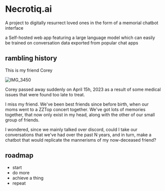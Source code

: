 # Necrotiq.ai
A project to digitally resurrect loved ones in the form of a memorial chatbot interface

a Self-hosted web app featuring a large language model which can easily be trained on conversation data exported from popular chat apps

## rambling history
This is my friend Corey

![IMG_3450](https://user-images.githubusercontent.com/762694/233903740-410d191d-62d0-4534-8879-966ca111abb2.GIF)

Corey passed away suddenly on April 15h, 2023 as a result of some medical issues that were found too late to treat.

I miss my friend. We've been best friends since before birth, when our moms went to a ZZTop concert together.
We've got lots of memories together, that now only exist in my head, along with the other of our small group of friends.

I wondered, since we mainly talked over discord, could I take our conversations that we've had over the past N years, and in turn, make a chatbot that would replicate the mannerisms of my now-deceased friend?

## roadmap
- start
- do more
- achieve a thing
- repeat



